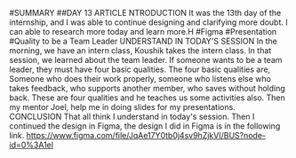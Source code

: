 #SUMMARY
##DAY 13 ARTICLE
NTRODUCTION
It was the 13th day of the internship, and I was able to continue designing and clarifying more doubt. I can able to research more today and learn more.H
#Figma
#Presentation
#Quality to be a Team Leader
UNDERSTAND IN TODAY'S SESSION
In the morning, we have an intern class, Koushik takes the intern class. In that session, we learned about the team leader. If someone wants to be a team leader, they must have four basic qualities. The four basic qualities are, Someone who does their work properly, someone who listens else who takes feedback, who supports another member, who saves without holding back. These are four qualities and he teaches us some activities also.
Then my mentor Joel, help me in doing slides for my presentations.
CONCLUSION
That all think I understand in today's session. Then I continued the design in Figma, the design I did in Figma is in the following link.
https://www.figma.com/file/JqAe17Y0tb0j4sv9hZjkVI/BUS?node-id=0%3A1el
